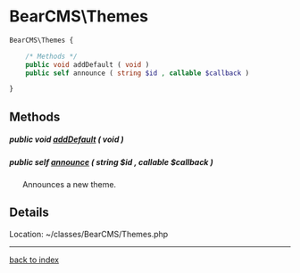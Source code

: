 # BearCMS\Themes

```php
BearCMS\Themes {

	/* Methods */
	public void addDefault ( void )
	public self announce ( string $id , callable $callback )

}
```

## Methods

##### public void [addDefault](bearcms.themes.adddefault.method.md) ( void )

##### public self [announce](bearcms.themes.announce.method.md) ( string $id , callable $callback )

&nbsp;&nbsp;&nbsp;&nbsp;&nbsp;&nbsp;Announces a new theme.

## Details

Location: ~/classes/BearCMS/Themes.php

---

[back to index](index.md)

